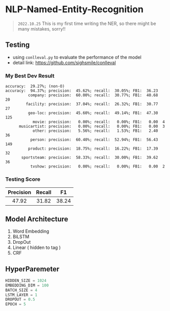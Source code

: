 # NLP-Named-Entity-Recognition

> `2022.10.25`
> This is my first time writing the NER, so there might be many mistakes, sorry!!

## Testing

 * using `conlleval.py` to evaluate the performance of the model
 * detail link: https://github.com/sighsmile/conlleval
 
 ### My Best Dev Result
 ```
 accuracy:  29.27%; (non-O)
 accuracy:  94.37%; precision:  45.62%; recall:  30.05%; FB1:  36.23
           company: precision:  60.00%; recall:  30.77%; FB1:  40.68  20
          facility: precision:  37.04%; recall:  26.32%; FB1:  30.77  27
           geo-loc: precision:  45.60%; recall:  49.14%; FB1:  47.30  125
             movie: precision:   0.00%; recall:   0.00%; FB1:   0.00  4
       musicartist: precision:   0.00%; recall:   0.00%; FB1:   0.00  3
             other: precision:   5.56%; recall:   1.53%; FB1:   2.40  36
            person: precision:  60.40%; recall:  52.94%; FB1:  56.43  149
           product: precision:  18.75%; recall:  16.22%; FB1:  17.39  32
        sportsteam: precision:  58.33%; recall:  30.00%; FB1:  39.62  36
            tvshow: precision:   0.00%; recall:   0.00%; FB1:   0.00  2
 ```
 
 ### Testing Score
 
  | Precision | Recall |  F1 |
  |:---------:|:------:|:---:|
  |   47.92   |  31.82 |38.24|

## Model Architecture

  1. Word Embedding
  2. BiLSTM
  3. DropOut
  4. Linear ( hidden to tag )
  5. CRF
  
 ## HyperParemeter
  
  ``` python
  HIDDEN_SIZE = 1024
  EMBEDDING_DIM = 100
  BATCH_SIZE = 4
  LSTM_LAYER = 1
  DROPOUT = 0.5
  EPOCH = 5
  ```
 
 
